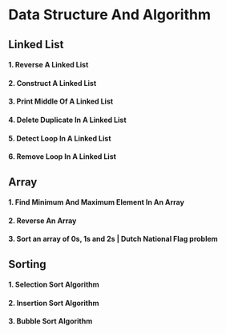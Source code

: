 # Data Structure And Algorithm

##  Linked List

#### 1.  Reverse A Linked List
#### 2.  Construct A Linked List
#### 3.  Print Middle Of A Linked List
#### 4.  Delete Duplicate In A Linked List
#### 5.  Detect Loop In A Linked List
#### 6.  Remove Loop In A Linked List

##  Array

####    1.  Find Minimum And Maximum Element In An Array
####    2.  Reverse An Array
####    3.  Sort an array of 0s, 1s and 2s | Dutch National Flag problem


##  Sorting

####    1.  Selection Sort Algorithm
####    2.  Insertion Sort Algorithm
####    3.  Bubble Sort Algorithm


